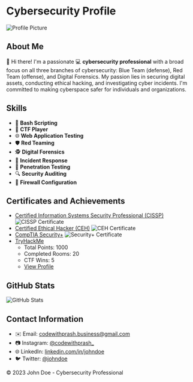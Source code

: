 # Cybersecurity Profile

![Profile Picture](cybersecurity-profile-pic.jpg)

## About Me
👋 Hi there! I'm a passionate 💻 **cybersecurity professional** with a broad focus on all three branches of cybersecurity: Blue Team (defense), Red Team (offense), and Digital Forensics. My passion lies in securing digital assets, conducting ethical hacking, and investigating cyber incidents. I'm committed to making cyberspace safer for individuals and organizations.

## Skills
- 💬 **Bash Scripting**
- 🚀 **CTF Player**
- 🌐 **Web Application Testing**
- 🛡️ **Red Teaming**
- 🕵️ **Digital Forensics**
- 🚨 **Incident Response**
- 🔐 **Penetration Testing**
- 🔍 **Security Auditing**
- 📡 **Firewall Configuration**

## Certificates and Achievements
- [Certified Information Systems Security Professional (CISSP)](https://example.com/cissp-certificate)
  ![CISSP Certificate](certificate-images/cissp-certificate.png)
- [Certified Ethical Hacker (CEH)](https://example.com/ceh-certificate)
  ![CEH Certificate](certificate-images/ceh-certificate.png)
- [CompTIA Security+](https://example.com/security-plus-certificate)
  ![Security+ Certificate](certificate-images/security-plus-certificate.png)
- [TryHackMe](https://tryhackme.com/p/your-username)
  - Total Points: 1000
  - Completed Rooms: 20
  - CTF Wins: 5
  - [View Profile](https://tryhackme.com/p/your-username)

## GitHub Stats
![GitHub Stats](https://github-readme-stats.vercel.app/api?username=your-username&show_icons=true&theme=dark)

## Contact Information
- ✉️ Email: codewithprash.business@gmail.com
- 📷 Instagram: [@codewithprash_](https://www.instagram.com/codewithprash_/)
- 🌐 LinkedIn: [linkedin.com/in/johndoe]([https://www.linkedin.com/in/johndoe](https://www.linkedin.com/in/c0dewithprash/))
- 🐦 Twitter: [@johndoe]([https://twitter.com/johndoe](https://twitter.com/code_with_prash))

&copy; 2023 John Doe - Cybersecurity Professional
